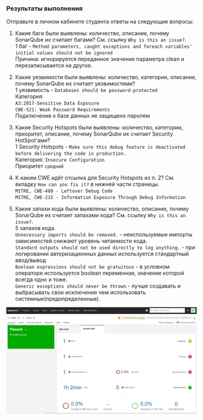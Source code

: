 ### Результаты выполнения

Отправьте в личном кабинете студента ответы на следующие вопросы:
1. Какие баги были выявлены: количество, описание, почему SonarQube их считает багами? См. ссылку `Why is this an issue?`.  
1 баг - `Method parameters, caught exceptions and foreach variables' initial values should not be ignored`  
Причина: игнорируется переданное значение параметра clean и перезаписывается на другое.  

1. Какие уязвимости были выявлены: количество, категории, описание, почему SonarQube их считает уязвимостями?  
1 уязвимость - `Databases should be password-protected`  
Категория:  
`A3:2017-Sensitive Data Exposure`  
`CWE-521: Weak Password Requirements`  
Подключение к базе данных не защищено паролем
1. Какие Security Hotspots были выявлены: количество, категории, приоритет, описание, почему SonarQube их считает Security HotSpot'ами?  
1 Security Hotspots - `Make sure this debug feature is deactivated before delivering the code in production.`  
Категория: `Insecure Configuration`  
Приоритет `средний`
1. К каким CWE идёт отсылка для Security Hotspots из п. 2? См. вкладку `How can you fix it?` в нижней части страницы.   
`MITRE, CWE-489 - Leftover Debug Code`  
`MITRE, CWE-215 - Information Exposure Through Debug Information`  
1. Какие запахи кода были выявлены: количество, описание, почему SonarQube их считает запахами кода? См. ссылку `Why is this an issue?`.  
5 запахов кода.  
`Unnecessary imports should be removed.` - неиспользуемые импорты зависимостей снижают уровень читаемости кода.  
`Standard outputs should not be used directly to log anything.` - при логировании авторизационных данных используется стандартный ввод/вывод  
`Boolean expressions should not be gratuitous` - в условном операторе используется boolean переменная, значение которой всегда одно и тоже.  
`Generic exceptions should never be thrown` - лучше создавать и выбрасывать свои исключения чем использовать системные(предопределенные).  

![](pic/sonar-test-result.png)
